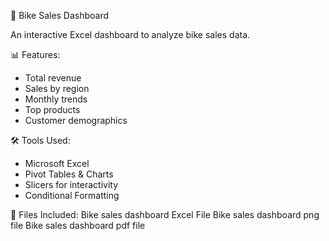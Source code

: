 🚴 Bike Sales Dashboard

An interactive Excel dashboard to analyze bike sales data.

📊 Features:
- Total revenue
- Sales by region
- Monthly trends
- Top products
- Customer demographics

🛠 Tools Used:
- Microsoft Excel
- Pivot Tables & Charts
- Slicers for interactivity
- Conditional Formatting

📂 Files Included:
   Bike sales dashboard Excel File
   Bike sales dashboard png file
   Bike sales dashboard pdf file


